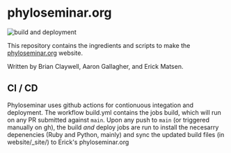 # phyloseminar.org

![build and deployment](https://github.com/phyloseminar/phyloseminar.org/actions/workflows/build.yml/badge.svg)

This repository contains the ingredients and scripts to make
the [phyloseminar.org](http://phyloseminar.org) website.

Written by Brian Claywell, Aaron Gallagher, and Erick Matsen.

## CI / CD

Phyloseminar uses github actions for contionuous integation and deployment.
The workflow build.yml contains the jobs build, which will run on any PR
submitted against `main`. Upon any push to `main` (or triggered manually on gh), 
the build _and_ deploy jobs are run to install the necesarry depenencies 
(Ruby and Python, mainly) and sync the updated build files 
(in website/\_site/) to Erick's phyloseminar.org
